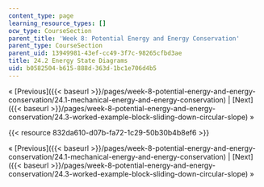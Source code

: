 ```yaml
---
content_type: page
learning_resource_types: []
ocw_type: CourseSection
parent_title: 'Week 8: Potential Energy and Energy Conservation'
parent_type: CourseSection
parent_uid: 13949981-43ef-cc49-3f7c-98265cfbd3ae
title: 24.2 Energy State Diagrams
uid: b0582504-b615-888d-363d-1bc1e706d4b5
---
```


« [Previous]({{< baseurl >}}/pages/week-8-potential-energy-and-energy-conservation/24.1-mechanical-energy-and-energy-conservation) | [Next]({{< baseurl >}}/pages/week-8-potential-energy-and-energy-conservation/24.3-worked-example-block-sliding-down-circular-slope) »

{{< resource 832da610-d07b-fa72-1c29-50b30b4b8ef6 >}}

« [Previous]({{< baseurl >}}/pages/week-8-potential-energy-and-energy-conservation/24.1-mechanical-energy-and-energy-conservation) | [Next]({{< baseurl >}}/pages/week-8-potential-energy-and-energy-conservation/24.3-worked-example-block-sliding-down-circular-slope) »